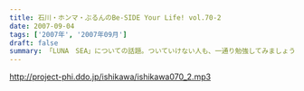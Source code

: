 ```yaml
---
title: 石川・ホンマ・ぶるんのBe-SIDE Your Life! vol.70-2
date: 2007-09-04
tags: ['2007年', '2007年09月']
draft: false
summary: 「LUNA　SEA」についての話題。ついていけない人も、一通り勉強してみましょう。この僕でさえ、カラオケなんぞでも唄っちゃう・・・そんなバンドです。ホンマさん・・・かたくなに「ファン」としての姿勢を崩さないなぁ。サスガ。NAMAE
---
```


http://project-phi.ddo.jp/ishikawa/ishikawa070_2.mp3
